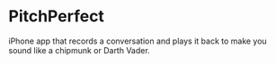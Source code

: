 # PitchPerfect
iPhone app that records a conversation and plays it back to make you sound like a chipmunk or Darth Vader.
